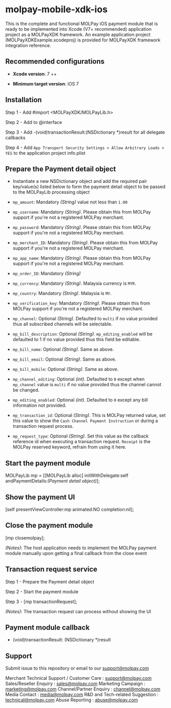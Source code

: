<!--
 # license: Copyright © 2011-2016 MOLPay Sdn Bhd. All Rights Reserved. 
 -->

# molpay-mobile-xdk-ios

This is the complete and functional MOLPay iOS payment module that is ready to be implemented into
Xcode (V7+ recommended) application project as a MOLPayXDK framework. An example application project 
(MOLPayXDKExample.xcodeproj) is provided for MOLPayXDK framework integration reference.

## Recommended configurations

- __Xcode version__: 7 ++

- __Minimum target version__: iOS 7

## Installation

Step 1 - Add #import <MOLPayXDK/MOLPayLib.h>

Step 2 - Add <MOLPayLibDelegate> to @interface

Step 3 - Add -(void)transactionResult:(NSDictionary *)result for all delegate callbacks

Step 4 - Add `App Transport Security Settings > Allow Arbitrary Loads > YES` to the application project info.plist

## Prepare the Payment detail object

- Instantiate a new NSDictionary object and add the required pair key/value(s) listed below to form the payment detail
object to be passed to the MOLPayLib processing object

- `mp_amount`: Mandatory _(String)_ value not less than `1.00`

- `mp_username`: Mandatory _(String)_. Please obtain this from MOLPay support if you're not a registered MOLPay merchant.

- `mp_password`: Mandatory _(String)_. Please obtain this from MOLPay support if you're not a registered MOLPay merchant.

- `mp_merchant_ID`: Mandatory _(String)_. Please obtain this from MOLPay support if you're not a registered MOLPay merchant.

- `mp_app_name`: Mandatory _(String)_. Please obtain this from MOLPay support if you're not a registered MOLPay merchant.

- `mp_order_ID`: Mandatory _(String)_

- `mp_currency`: Mandatory _(String)_. Malaysia currency is `MYR`.

- `mp_country`: Mandatory _(String)_. Malaysia is `MY`.

- `mp_verification_key`: Mandatory _(String)_. Please obtain this from MOLPay support if you're not a registered MOLPay merchant.

- `mp_channel`: Optional _(String)_. Defaulted to `multi` if no value provided thus all subscribed channels will be selectable.

- `mp_bill_description`: Optional _(String)_. `mp_editing_enabled` will be defaulted to 1 if no value provided thus this field
be editable.

- `mp_bill_name`: Optional _(String)_. Same as above.

- `mp_bill_email`: Optional _(String)_. Same as above.

- `mp_bill_mobile`: Optional _(String)_. Same as above.

- `mp_channel_editing`: Optional _(int)_. Defaulted to `0` except when `mp_channel` value is `multi` if no value provided thus
the channel cannot be changed.

- `mp_editing_enabled`: Optional _(int)_. Defaulted to `0` except any bill information not provided.

- `mp_transaction_id`: Optional _(String)_. This is MOLPay returned value, set this value to show the `Cash Channel Payment Instruction`
or during a transaction request process.

- `mp_request_type`: Optional _(String)_. Set this value as the callback reference id when executing a transaction request. `Receipt` is
the MOLPay reserved keyword, refrain from using it here.

## Start the payment module

MOLPayLib mp = [[MOLPayLib alloc] initWithDelegate:self andPaymentDetails:_(Payment detail object)_];

## Show the payment UI

[self presentViewController:mp animated:NO completion:nil];

## Close the payment module

[mp closemolpay];

_(Notes)_: The host application needs to implement the MOLPay payment module manually upon getting a final callback from the close event 

## Transaction request service

Step 1 - Prepare the Payment detail object

Step 2 - Start the payment module

Step 3 - [mp transactionRequest];

_(Notes)_: The transaction request can process without showing the UI

## Payment module callback

- (void)transactionResult: (NSDictionary *)result

## Support

Submit issue to this repository or email to our support@molpay.com

Merchant Technical Support / Customer Care : support@molpay.com
Sales/Reseller Enquiry : sales@molpay.com
Marketing Campaign : marketing@molpay.com
Channel/Partner Enquiry : channel@molpay.com
Media Contact : media@molpay.com
R&D and Tech-related Suggestion : technical@molpay.com
Abuse Reporting : abuse@molpay.com